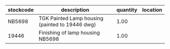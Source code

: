 |stockcode|description|quantity|location|
|---------|-----------|--------|--------|
|NB5698|TGK Painted Lamp housing (painted to 19446 dwg)|1.00||
|19446|Finishing of lamp housing NB5698|1.00||
